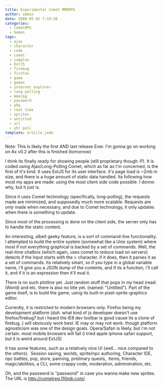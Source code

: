 ```yaml
---
title: Experimental Comet MMORPG
author: admin
date: 2008-05-02 7:19:38
categories:
  - CometRPG
  - Games
tags: 
  - ajax
  - character
  - code
  - comet
  - complex
  - ExtJS
  - firebug
  - firefox
  - game
  - games
  - internet explorer
  - long polling
  - mmorpg
  - password
  - php
  - real time
  - sprites
  - untitled
  - url
  - xhr poll
template: article.jade
---
```


Note: This is likely the first AND last release Ever. I'm gonna go on working on Ax v0.2 after this is finished (tomorrow)

I think its finally *ready* for showing people (still proprietary though :P). It is coded using Ajax/Long-Polling Comet, which as far as I'm concerned, is the first of it's kind. It uses ExtJS for its user interface. it's page load is ~2mb in size, and there is a huge amount of static data handled. Its following how most my apps are made: using the most client side code possible. I donno why, but it just is.

Since it uses Comet technology (specifically, long-polling), the requests made are minimized, and supposedly much more scalable. Requests are *only* made when necessary, and due to Comet technology, it only updates when there is something to update.

Since most of the processing is done on the client side, the server only has to handle the static content.

An interesting, albeit geeky feature, is a sort of command-line functionality. I attempted to build the entire system (somewhat like a Unix system) where most if not everything graphical is backed by a set of commands. Well, the real-time chatbox (which again, uses comet to reduce load on servers) detects if the input starts with the &gt; character. if it does, then it parses it as a set of commands. Its relatively smart, so if you type in a global variable name, i'll give you a JSON dump of the contents, and if its a function, i'll call it, and if it is an expression then it'll eval it.

There is no such plotline yet. Just random stuff that pops in my head (read: iWorld) and etc. there is also no title yet. (named: "Untitled"). Part of the game itself, is to build the game, using its built-in pixel-sprite-graphics editor.

Currently, it is restricted to modern browsers only. Firefox being my development platform (duh. what kind of js developer doesn't use firefox/firebug? but i heard the IE8 dev toolbar is good cause its a clone of firebug..) will obviously work best. IE may or may not work. though platform agnosticism was one of the design goals. Opera/Safari is likely, but i'm not certain. most mobile browsers will fail (i tried apple iphone safari support, but it is weird around ExtJS)

It has some features, such as a relatively nice UI (well... nice compared to the *others*).  Session saving, worlds, sprite/npc authoring, Character IDE, npc battles, pvp, store, panning, prelimary quests,  items, friends, magic/abilities, a CLI, some crappy code, moderation, adminstration, etc.

Oh, and the password is "password" in case you wanna make new sprites.  The URL is http://cometrpg.110mb.com/
